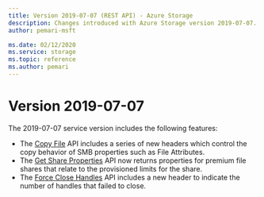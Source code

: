 ```yaml
---
title: Version 2019-07-07 (REST API) - Azure Storage
description: Changes introduced with Azure Storage version 2019-07-07.
author: pemari-msft

ms.date: 02/12/2020
ms.service: storage
ms.topic: reference
ms.author: pemari
---
```


# Version 2019-07-07
  
The 2019-07-07 service version includes the following features:

- The [Copy File](Copy-File.md) API includes a series of new headers which control the copy behavior of SMB properties such as File Attributes. 
- The [Get Share Properties](Get-Share-Properties.md) API now returns properties for premium file shares that relate to the provisioned limits for the share.
- The [Force Close Handles](force-close-handles.md) API includes a new header to indicate the number of handles that failed to close. 